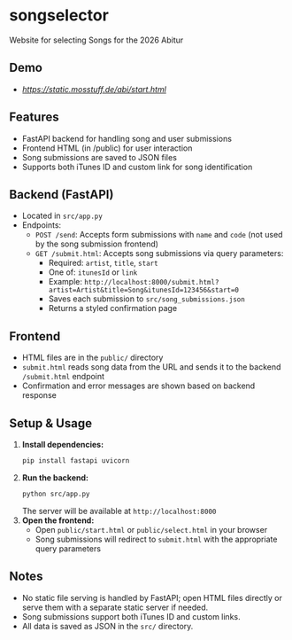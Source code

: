 # songselector

Website for selecting Songs for the 2026 Abitur
## Demo
- *https://static.mosstuff.de/abi/start.html*
## Features
- FastAPI backend for handling song and user submissions
- Frontend HTML (in /public) for user interaction
- Song submissions are saved to JSON files
- Supports both iTunes ID and custom link for song identification

## Backend (FastAPI)
- Located in `src/app.py`
- Endpoints:
  - `POST /send`: Accepts form submissions with `name` and `code` (not used by the song submission frontend)
  - `GET /submit.html`: Accepts song submissions via query parameters:
    - Required: `artist`, `title`, `start`
    - One of: `itunesId` or `link`
    - Example: `http://localhost:8000/submit.html?artist=Artist&title=Song&itunesId=123456&start=0`
    - Saves each submission to `src/song_submissions.json`
    - Returns a styled confirmation page

## Frontend
- HTML files are in the `public/` directory
- `submit.html` reads song data from the URL and sends it to the backend `/submit.html` endpoint
- Confirmation and error messages are shown based on backend response

## Setup & Usage
1. **Install dependencies:**
   ```bash
   pip install fastapi uvicorn
   ```
2. **Run the backend:**
   ```bash
   python src/app.py
   ```
   The server will be available at `http://localhost:8000`
3. **Open the frontend:**
   - Open `public/start.html` or `public/select.html` in your browser
   - Song submissions will redirect to `submit.html` with the appropriate query parameters

## Notes
- No static file serving is handled by FastAPI; open HTML files directly or serve them with a separate static server if needed.
- Song submissions support both iTunes ID and custom links.
- All data is saved as JSON in the `src/` directory.
